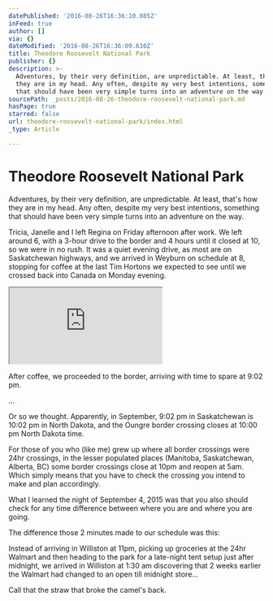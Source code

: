 ```yaml
---
datePublished: '2016-08-26T16:36:10.085Z'
inFeed: true
author: []
via: {}
dateModified: '2016-08-26T16:36:09.610Z'
title: Theodore Roosevelt National Park
publisher: {}
description: >-
  Adventures, by their very definition, are unpredictable. At least, that’s how
  they are in my head. Any often, despite my very best intentions, something
  that should have been very simple turns into an adventure on the way.
sourcePath: _posts/2016-08-26-theodore-roosevelt-national-park.md
hasPage: true
starred: false
url: theodore-roosevelt-national-park/index.html
_type: Article

---
```

# Theodore Roosevelt National Park

Adventures, by their very definition, are unpredictable. At least, that's how they are in my head. Any often, despite my very best intentions, something that should have been very simple turns into an adventure on the way.

Tricia, Janelle and I left Regina on Friday afternoon after work. We left around 6, with a 3-hour drive to the border and 4 hours until it closed at 10, so we were in no rush. It was a quiet evening drive, as most are on Saskatchewan highways, and we arrived in Weyburn on schedule at 8, stopping for coffee at the last Tim Hortons we expected to see until we crossed back into Canada on Monday evening. 

<iframe src="https://the-grid.github.io/ed-userhtml/?g=eJylVWtvozgU_b6_wko1UquWAHk0hD40CXk0faVtQtL0y8qAAw5gE9uEJL9-7Tza6Yy00mpBAnxsX9vnnnO59hLqx8ucCgT8BHJ-U8KECxgymGopCjAsgQAKqCk0ZKnmw0xgSlDwHV4hxiV8U2qUABebBN2UgAf9OGQ0J4F90uv1roBHWYCYbRy_NAYDnHO7mq0VtNZ4BANa2AYwgJmt5ZOFHjw1LnZ3uX52scdN489Os352BVLIQkxsNUg11lqBAxHZl3VLARkMAkxCtf4ebzbL1Ub9x7GpFciLsZBHTPxT0zB-AA1UsvXZsf8PvHR7HeDV8bzH8Gqt0i34tes7FZa6r0CCCdIihMNIqC3t964Jmtk149ft1o2yXFKOEGgtNJjgkNg-IgKx48bUnv5tyZwlpypbNk5hiPSMhFce5OiydoEn7eFbYTz0Q9qS1_PIjbpuKL-cQrW503pS72y6pFv10e4H7bHbbbUe-y-Ovo7arwrtbd04cFoPjeHdMFbAk9tdu2_-9mn7Mq82m_N389xL6-l21tzF6-CR-9aedBaPq493r8ufQqc7qusvli6avfxt4rylbqN6P022lIejweDDfXMWVIfBeff1_r5du1tZ7Z44H3SyV-qszWIxHLV7UVR553zdHcxINU8G-uXT8xvqGg13ML3vriy3O5x2Rpb1OGs24uVmnOD7hweRz9oey1ubSVQvhnf4Pc1wvUB1qxsbFcvfFpv8NXh8eOmb7dirPZOn8wlqkfndkphx7bz_Mr7M-6_-Kq9EleEkH8z1cOr2NhtrOO1mweZjBKtw4iyzCZ2sth8flcmYkErhWsvtZNHpIDFsGv3RpplOHpcinI02lar5tGazy0El7C8XbDwzHq352lnPnbYXTRmfzRS5rW7SG8ej_DV1HKnNAPMsgRt7Z-QrcBBUrba3wM4PBoC5oEDbgxnlWFnYZiiBAq-QVJYUnVapqN69onYjpbx1qajDE1xnn9o6xLV2NjSUNj-9BWoH-UMQMTS_KUVCZNzW9aIoyp-lpezTVM_0xtBM0dZxmKV_lQ2fJpTZJ4Yhw84pEdocpjjZ2C2GYXLBIeEaRwzPD70cb5Ft7k62b6swNqEshckBKvacHLFfjWc21MSdswLkUwZ3zBBZ4CQVskhpBYOZ7TEEY021r0pAyMMjcVP620sgiUu3Jhdy7zQDlACaM5BQEoICoRiRAMBgJa2aM1QGz3IRkGcXwC2PyqC9q4DAZ5RzSVwZTLGIwE8hj7bCPmqaAMrpP5c55mIBwckGcZz6kMiKCQk4ETiNKBOU8Gsdygxl3_JzoNBv-pYf_FcW_6TnUJo8KgRNf6tVu8pKZfmfJ7JyRzgIEPmSw14hXxx_r1476HMuShKcccwl8REWSOMZ9FUiVQakologi6hUsZSvkH8fbwNahEDQYTBG4PRnoN5lKKEzlYhrSRD65ON_ErD7BSIV8aZUMcy6ZjQ1oz42KrLbNsxzw7ANo3Q7QhmoXQA1AkABGmpyCl4642tdzd1l6eior9_u7V_X3Gc4EwDyDfFBgOZSF5z5NyVdl84Wcynb35yDyN_uSEephwJeXnBl1H2M238AsJScZg" style=""></iframe>

After coffee, we proceeded to the border, arriving with time to spare at 9:02 pm.

...

Or so we thought. Apparently, in September, 9:02 pm in Saskatchewan is 10:02 pm in North Dakota, and the Oungre border crossing closes at 10:00 pm North Dakota time.

For those of you who (like me) grew up where all border crossings were 24hr crossings, in the lesser populated places (Manitoba, Saskatchewan, Alberta, BC) some border crossings close at 10pm and reopen at 5am. Which simply means that you have to check the crossing you intend to make and plan accordingly.

What I learned the night of September 4, 2015 was that you also should check for any time difference between where you are and where you are going. 

The difference those 2 minutes made to our schedule was this:

Instead of arriving in Williston at 11pm, picking up groceries at the 24hr Walmart and then heading to the park for a late-night tent setup just after midnight, we arrived in Williston at 1:30 am discovering that 2 weeks earlier the Walmart had changed to an open till midnight store... 

Call that the straw that broke the camel's back.